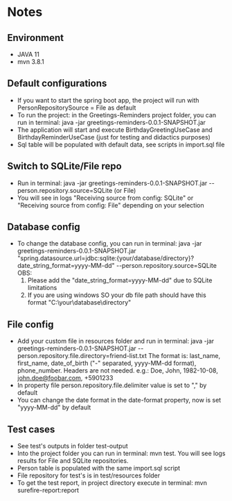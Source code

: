 # Notes

## Environment
- JAVA 11
- mvn 3.8.1

## Default configurations
- If you want to start the spring boot app, the project will run with PersonRepositorySource = File as default
- To run the project: in the Greetings-Reminders project folder, you can run in terminal: java -jar greetings-reminders-0.0.1-SNAPSHOT.jar
- The application will start and execute BirthdayGreetingUseCase and BirthdayReminderUseCase (just for testing and didactics purposes)
- Sql table will be populated with default data, see scripts in import.sql file

## Switch to SQLite/File repo
- Run in terminal: java -jar greetings-reminders-0.0.1-SNAPSHOT.jar --person.repository.source=SQLite (or File)
- You will see in logs "Receiving source from config: SQLite" or "Receiving source from config: File" depending on your selection

## Database config
- To change the database config, you can run in terminal: java -jar greetings-reminders-0.0.1-SNAPSHOT.jar "spring.datasource.url=jdbc:sqlite:{your/database/directory}?date_string_format=yyyy-MM-dd" --person.repository.source=SQLite
OBS: 
  1. Please add the "date_string_format=yyyy-MM-dd" due to SQLite limitations 
  2. If you are using windows SO your db file path should have this format "C:\your\database\directory"

## File config
- Add your custom file in resources folder and run in terminal: java -jar greetings-reminders-0.0.1-SNAPSHOT.jar --person.repository.file.directory=friend-list.txt
The format is: last_name, first_name, date_of_birth ("-" separated, yyyy-MM-dd format), phone_number. Headers are not needed.
e.g.:
Doe, John, 1982-10-08, john.doe@foobar.com, +5901233
- In property file person.repository.file.delimiter value is set to "," by default
- You can change the date format in the date-format property, now is set "yyyy-MM-dd" by default 

## Test cases
- See test's outputs in folder test-output
- Into the project folder you can run in terminal: mvn test. You will see logs results for File and SQLite repositories.
- Person table is populated with the same import.sql script
- File repository for test's is in test/resources folder
- To get the test report, in project directory execute in terminal: mvn surefire-report:report 